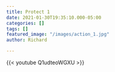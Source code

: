 ```yaml
---
title: Protect 1
date: 2021-01-30T19:35:10.000-05:00
categories: []
tags: []
featured_image: "/images/action_1.jpg"
author: Richard

---
```

{{< youtube Q1udteoWGXU >}}